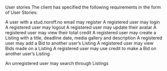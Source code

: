 User stories
The client has specified the following requirements in the form of User Stories:

A user with a stud.noroff.no email may register
A registered user may login
A registered user may logout
A registered user may update their avatar
A registered user may view their total credit
A registered user may create a Listing with a title, deadline date, media gallery and description
A registered user may add a Bid to another user’s Listing
A registered user may view Bids made on a Listing
A registered user may use credit to make a Bid on another user’s Listing

An unregistered user may search through Listings